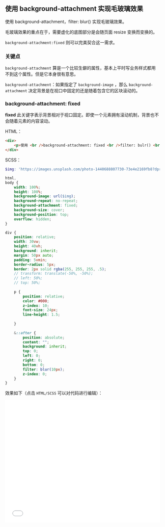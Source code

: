 ## 使用 background-attachment 实现毛玻璃效果

使用 background-attachment，filter: blur() 实现毛玻璃效果。

毛玻璃效果的重点在于，需要虚化的底图部分是会随页面 resize 变换而变换的。

`background-attachment:fixed` 则可以完美契合这一需求。

### 关键点

`background-attachment` 算是一个比较生僻的属性，基本上平时写业务样式都用不到这个属性。但是它本身很有意思。

`background-attachment`：如果指定了 `background-image` ，那么 `background-attachment` 决定背景是在视口中固定的还是随着包含它的区块滚动的。

### background-attachment: fixed

**fixed** 此关键字表示背景相对于视口固定。即使一个元素拥有滚动机制，背景也不会随着元素的内容滚动。

HTML：

```html
<div>
    <p>使用 <br />background-attachment: fixed <br />filter: bulr() <br />实现毛玻璃效果</p>
</div>
```

SCSS：
```scss
$img: 'https://images.unsplash.com/photo-1440688807730-73e4e2169fb8?dpr=1&auto=format&fit=crop&w=1500&h=1001&q=80&cs=tinysrgb&crop=';

html,
body {
    width: 100%;
    height: 100%;
    background-image: url($img);
    background-repeat: no-repeat;
    background-attachment: fixed;
    background-size: cover;
    background-position: top;
    overflow: hidden;
}

div {
    position: relative;
    width: 30vw;
    height: 40vh;
    background: inherit;
    margin: 50px auto;
    padding: 5vmin;
    border-radius: 5px;
    border: 2px solid rgba(255, 255, 255, .5);
    // transform: translate(-50%, -50%);
    // left: 50%;
    // top: 50%;
    
    p {
        position: relative;
        color: #000;
        z-index: 10;
        font-size: 24px;
        line-height: 1.5;
        
    }
    
    &::after {
        position: absolute;
        content: "";
        background: inherit; 
        top: 0;
        left: 0;
        right: 0;
        bottom: 0;
        filter: blur(10px);
        z-index: 0;
    }
}
```

效果如下（点击 `HTML/SCSS` 可以对代码进行编辑）：

<iframe height='400' scrolling='no' title='使用background-attachment: fixed | filter: bulr() 实现毛玻璃效果' src='//codepen.io/Chokcoco/embed/OawrWM/?height=265&theme-id=0&default-tab=result' frameborder='no' allowtransparency='true' allowfullscreen='true' style='width: 100%;'>See the Pen <a href='https://codepen.io/Chokcoco/pen/OawrWM/'>使用background-attachment: fixed | filter: bulr() 实现毛玻璃效果</a> by Chokcoco (<a href='https://codepen.io/Chokcoco'>@Chokcoco</a>) on <a href='https://codepen.io'>CodePen</a>.
</iframe>